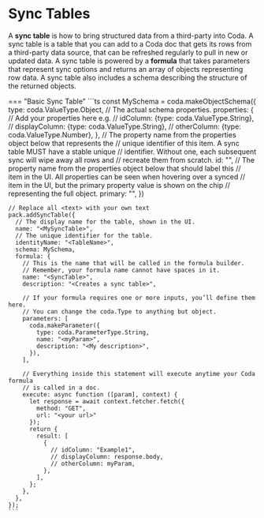 # Sync Tables

A **sync table** is how to bring structured data from a third-party into Coda. A sync table is a table that you can add to a Coda doc that gets its rows from a third-party data source, that can be refreshed regularly to pull in new or updated data. A sync table is powered by a **formula** that takes parameters that represent sync options and returns an array of objects representing row data. A sync table also includes a schema describing the structure of the returned objects.

=== "Basic Sync Table"
    ```ts
    const MySchema = coda.makeObjectSchema({
      type: coda.ValueType.Object,
      // The actual schema properties.
      properties: {
        // Add your properties here e.g.
        // idColumn: {type: coda.ValueType.String},
        // displayColumn: {type: coda.ValueType.String},
        // otherColumn: {type: coda.ValueType.Number},
      },
      // The property name from the properties object below that represents the
      // unique identifier of this item. A sync table MUST have a stable unique
      // identifier. Without one, each subsequent sync will wipe away all rows and
      // recreate them from scratch.
      id: "<idColumn>",
      // The property name from the properties object below that should label this
      // item in the UI. All properties can be seen when hovering over a synced
      // item in the UI, but the primary property value is shown on the chip
      // representing the full object.
      primary: "<displayColumn>",
    })

    // Replace all <text> with your own text
    pack.addSyncTable({
      // The display name for the table, shown in the UI.
      name: "<MySyncTable>",
      // The unique identifier for the table.
      identityName: "<TableName>",
      schema: MySchema,
      formula: {
        // This is the name that will be called in the formula builder.
        // Remember, your formula name cannot have spaces in it.
        name: "<SyncTable>",
        description: "<Creates a sync table>",

        // If your formula requires one or more inputs, you’ll define them here.
        // You can change the coda.Type to anything but object.
        parameters: [
          coda.makeParameter({
            type: coda.ParameterType.String,
            name: "<myParam>",
            description: "<My description>",
          }),
        ],

        // Everything inside this statement will execute anytime your Coda formula
        // is called in a doc.
        execute: async function ([param], context) {
          let response = await context.fetcher.fetch({
            method: "GET",
            url: "<your url>"
          });
          return {
            result: [
              {
                // idColumn: "Example1",
                // displayColumn: response.body,
                // otherColumn: myParam,
              },
            ],
          };
        },
      },
    });
    ```
